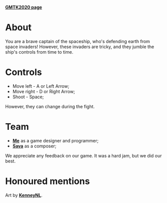 [**GMTK2020 page**](https://itch.io/jam/gmtk-2020/rate/700606)
# About
You are a brave captain of the spaceship, who's defending earth from space invaders! However, these invaders are tricky, and they jumble the ship's controls from time to time.
# Controls
* Move left - A or Left Arrow;
* Move right - D or Right Arrow;
* Shoot - Space;

However, they can change during the fight.
# Team
* [**Me**](https://twitter.com/tricky_fat_cat) as a game designer and programmer;
* [**Sava**](https://soundcloud.com/sava_t) as a composer;

We appreciate any feedback on our game. It was a hard jam, but we did our best.
# Honoured mentions
Art by [**KenneyNL**](https://twitter.com/KenneyNL).
